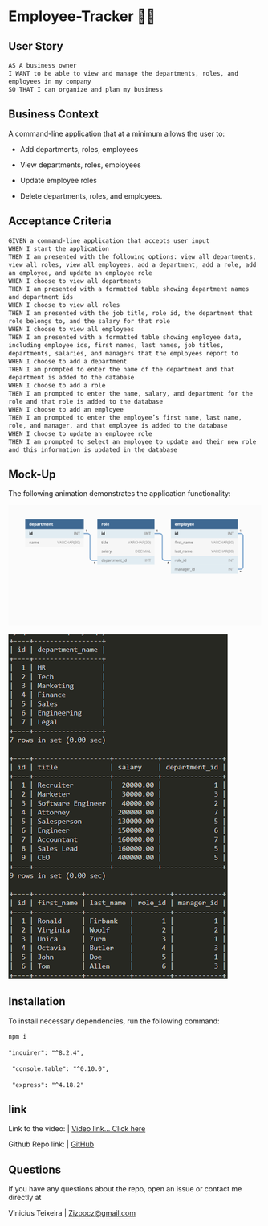 # Employee-Tracker 🚀✨



## User Story

```
AS A business owner
I WANT to be able to view and manage the departments, roles, and employees in my company
SO THAT I can organize and plan my business
```

## Business Context

A command-line application that at a minimum allows the user to:

  * Add departments, roles, employees

  * View departments, roles, employees

  * Update employee roles

  * Delete departments, roles, and employees.

## Acceptance Criteria


```
GIVEN a command-line application that accepts user input
WHEN I start the application
THEN I am presented with the following options: view all departments, view all roles, view all employees, add a department, add a role, add an employee, and update an employee role
WHEN I choose to view all departments
THEN I am presented with a formatted table showing department names and department ids
WHEN I choose to view all roles
THEN I am presented with the job title, role id, the department that role belongs to, and the salary for that role
WHEN I choose to view all employees
THEN I am presented with a formatted table showing employee data, including employee ids, first names, last names, job titles, departments, salaries, and managers that the employees report to
WHEN I choose to add a department
THEN I am prompted to enter the name of the department and that department is added to the database
WHEN I choose to add a role
THEN I am prompted to enter the name, salary, and department for the role and that role is added to the database
WHEN I choose to add an employee
THEN I am prompted to enter the employee’s first name, last name, role, and manager, and that employee is added to the database
WHEN I choose to update an employee role
THEN I am prompted to select an employee to update and their new role and this information is updated in the database
```

## Mock-Up

The following animation demonstrates the application functionality:

![Image 1](./Assets/12-sql-homework-demo-01.png)

![Image 2](./Assets/Screenshot-challenge12.png)


## Installation

To install necessary dependencies, run the following command:

``` 
npm i

"inquirer": "^8.2.4",

 "console.table": "^0.10.0",

 "express": "^4.18.2"
```

## link 

Link to the video: | [Video link... Click here](https://drive.google.com/file/d/1YJuUFifXcwrlKksYTn1xLRUnwIuXctQG/view)

Github Repo link: | [GitHub](https://github.com/Vinni99/employee-tracker.git)

## Questions

If you have any questions about the repo, open an issue or contact me directly at

Vinicius Teixeira | Zizoocz@gmail.com